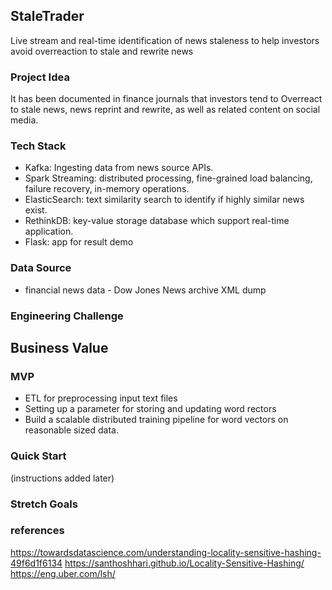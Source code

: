 ## StaleTrader
Live stream and real-time identification of news staleness to help investors avoid overreaction to stale and rewrite news

### Project Idea
It has been documented in finance journals that investors tend to Overreact to stale news, news reprint and rewrite, as well as
related content on social media.

### Tech Stack
- Kafka: Ingesting data from news source APIs.
- Spark Streaming: distributed processing, fine-grained load balancing, failure recovery, in-memory operations.
- ElasticSearch: text similarity search to identify if highly similar news exist.
- RethinkDB: key-value storage database which support real-time application.
- Flask: app for result demo


### Data Source
 - financial news data - Dow Jones News archive XML dump


### Engineering Challenge


## Business Value


### MVP
 - ETL for preprocessing input text files
 - Setting up a parameter for storing and updating word rectors
 - Build a scalable distributed training pipeline for word vectors on reasonable sized data.


### Quick Start
 (instructions added later)


### Stretch Goals

### references
https://towardsdatascience.com/understanding-locality-sensitive-hashing-49f6d1f6134
https://santhoshhari.github.io/Locality-Sensitive-Hashing/
https://eng.uber.com/lsh/

